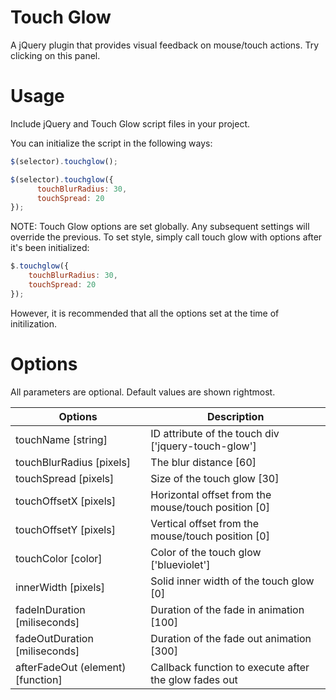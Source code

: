Touch Glow
==========

A jQuery plugin that provides visual feedback on mouse/touch actions. Try clicking on this panel.

# Usage

Include jQuery and Touch Glow script files in your project.

You can initialize the script in the following ways:

```javascript
$(selector).touchglow();
```
```javascript
$(selector).touchglow({
      touchBlurRadius: 30,
      touchSpread: 20
});
```
NOTE: Touch Glow options are set globally. Any subsequent settings will override the previous. To set style, simply call touch glow with options after it's been initialized:

```javascript
$.touchglow({
    touchBlurRadius: 30,
    touchSpread: 20
});
```

However, it is recommended that all the options set at the time of initilization.

# Options

All parameters are optional. Default values are shown rightmost.

| Options        | Description |
| -------------- | ----------- |
| touchName [string] | ID attribute of the touch div ['jquery-touch-glow'] |
| touchBlurRadius [pixels] | The blur distance [60] |
| touchSpread [pixels] | Size of the touch glow [30] |
| touchOffsetX [pixels] | Horizontal offset from the mouse/touch position [0] |
| touchOffsetY [pixels] | Vertical offset from the mouse/touch position [0] |
| touchColor [color] | Color of the touch glow ['blueviolet'] |
| innerWidth [pixels] | Solid inner width of the touch glow [0] |
| fadeInDuration [miliseconds] | Duration of the fade in animation [100] |
| fadeOutDuration [miliseconds] | Duration of the fade out animation [300] |
| afterFadeOut (element) [function] | Callback function to execute after the glow fades out |
